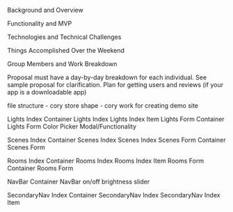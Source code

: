 Background and Overview



Functionality and MVP

Technologies and Technical Challenges

Things Accomplished Over the Weekend

Group Members and Work Breakdown

Proposal must have a day-by-day breakdown for each individual. See sample proposal for clarification.
Plan for getting users and reviews (if your app is a downloadable app)

file structure - cory
store shape - cory
work for creating demo site

Lights Index Container
Lights Index
Lights Index Item
Lights Form Container
Lights Form
Color Picker Modal/Functionality

Scenes Index Container
Scenes Index
Scenes Index
Scenes Form Container
Scenes Form

Rooms Index Container
Rooms Index
Rooms Index Item
Rooms Form Container
Rooms Form

NavBar Container
NavBar
on/off
brightness slider

SecondaryNav Index Container
SecondaryNav Index
SecondaryNav Index Item
